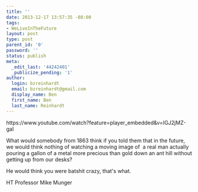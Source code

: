 ```yaml
---
title: ''
date: 2013-12-17 13:57:35 -08:00
tags:
- WeLiveInTheFuture
layout: post
type: post
parent_id: '0'
password: ''
status: publish
meta:
  _edit_last: '44242401'
  _publicize_pending: '1'
author:
  login: bzreinhardt
  email: bzreinhardt@gmail.com
  display_name: Ben
  first_name: Ben
  last_name: Reinhardt
---
```


<p>https://www.youtube.com/watch?feature=player_embedded&amp;v=IGJ2jMZ-gaI</p>
<p>What would somebody from 1863 think if you told them that in the future, we would think nothing of watching a moving image of  a real man actually pouring a gallon of a metal more precious than gold down an ant hill without getting up from our desks?</p>
<p>He would think you were batshit crazy, that's what.</p>
<p>HT Professor Mike Munger</p>
